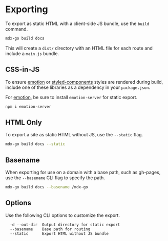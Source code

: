 
# Exporting

To export as static HTML with a client-side JS bundle, use the `build` command.

```sh
mdx-go build docs
```

This will create a `dist/` directory with an HTML file for each route and include a `main.js` bundle.

## CSS-in-JS

To ensure [emotion][] or [styled-components][] styles are rendered during build,
include one of these libraries as a dependency in your `package.json`.

For [emotion][], be sure to install `emotion-server` for static export.

```sh
npm i emotion-server
```

## HTML Only

To export a site as static HTML without JS, use the `--static` flag.

```sh
mdx-go build docs --static
```

## Basename

When exporting for use on a domain with a base path, such as gh-pages, use the `--basename` CLI flag to specify the path.

```sh
mdx-go build docs --basename /mdx-go
```

## Options

Use the following CLI options to customize the export.

```
  -d --out-dir  Output directory for static export
  --basename    Base path for routing
  --static      Export HTML without JS bundle
```

[emotion]: https://github.com/emotion-js/emotion
[styled-components]: https://github.com/styled-components/styled-components
